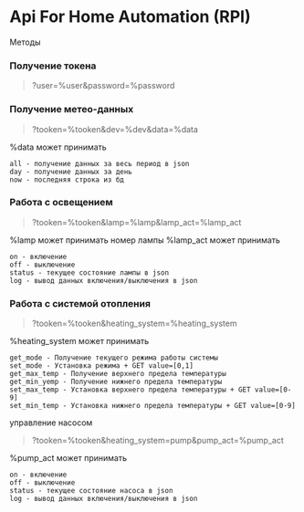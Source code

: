 # Api For Home Automation (RPI)

Методы

### Получение токена
> ?user=%user&password=%password

### Получение метео-данных
> ?tooken=%tooken&dev=%dev&data=%data

%data может принимать

```
all - получение данных за весь период в json
day - получение данных за день
now - последняя строка из бд
 ```
### Работа с освещением 
> ?tooken=%tooken&lamp=%lamp&lamp_act=%lamp_act

%lamp может принимать номер лампы
%lamp_act может принимать 
```
on - включение
off - выключение
status - текущее состояние лампы в json
log - вывод данных включения/выключения в json
```

### Работа с системой отопления
> ?tooken=%tooken&heating_system=%heating_system

%heating_system может принимать
```
get_mode - Получение текущего режима работы системы
set_mode - Установка режима + GET value=[0,1]
get_max_temp - Получение верхнего предела температуры
get_min_yemp - Получение нижнего предела температуры
set_max_temp - Установка верхнего предела температуры + GET value=[0-9]
set_min_temp - Установка нижнего предела температуры + GET value=[0-9]
```

управление насосом
> ?tooken=%tooken&heating_system=pump&pump_act=%pump_act

%pump_act может принимать 
```
on - включение
off - выключение
status - текущее состояние насоса в json
log - вывод данных включения/выключения в json
```
